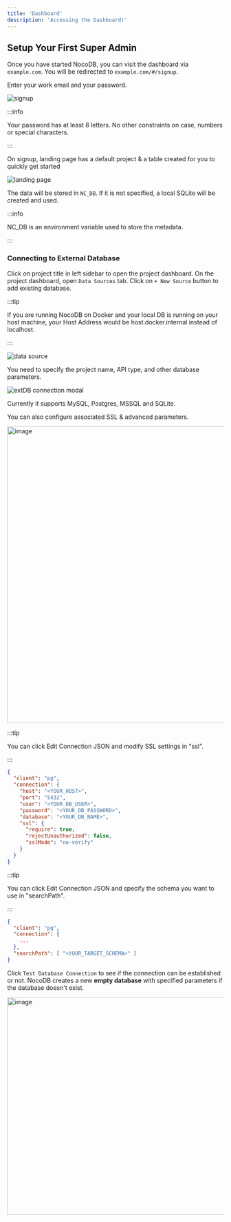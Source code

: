 ```yaml
---
title: 'Dashboard'
description: 'Accessing the Dashboard!'
---
```


## Setup Your First Super Admin

Once you have started NocoDB, you can visit the dashboard via `example.com`. You will be redirected to `example.com/#/signup`.

Enter your work email and your password.

![signup](https://github.com/nocodb/nocodb/assets/86527202/f424f935-fef2-4080-8b67-3f6f1bd95c65)

:::info

  Your password has at least 8 letters. No other constraints on case, numbers or special characters.

:::

On signup, landing page has a default project & a table created for you to quickly get started

![landing page](https://github.com/nocodb/nocodb/assets/86527202/cd09dbeb-f5e1-42e6-92bb-abd4b3ab48bf)

The data will be stored in `NC_DB`. If it is not specified, a local SQLite will be created and used.

:::info

NC_DB is an environment variable used to store the metadata.

:::


### Connecting to External Database

Click on project title in left sidebar to open the project dashboard. On the project dashboard, open `Data Sources` tab. Click on `+ New Source` button to add existing database. 

:::tip

If you are running NocoDB on Docker and your local DB is running on your host machine, your Host Address would be host.docker.internal instead of localhost.

:::


![data source](/img/content/data-source.png)


You need to specify the project name, API type, and other database parameters.
    
![extDB connection modal](/img/content/extDB-connection-modal.png)

  
Currently it supports MySQL, Postgres, MSSQL and SQLite.

You can also configure associated SSL & advanced parameters.

<img width="689" alt="image" src="https://user-images.githubusercontent.com/35857179/189047293-05176c44-e162-495a-a7cd-e02377c1f42c.png" />
  

:::tip

You can click Edit Connection JSON and modify SSL settings in "ssl".

:::

```json
{
  "client": "pg",
  "connection": {
    "host": "<YOUR_HOST>",
    "port": "5432",
    "user": "<YOUR_DB_USER>",
    "password": "<YOUR_DB_PASSWORD>",
    "database": "<YOUR_DB_NAME>",
    "ssl": {
      "require": true,
      "rejectUnauthorized": false,
      "sslMode": "no-verify"
    }
  }
}
```

:::tip

You can click Edit Connection JSON and specify the schema you want to use in "searchPath".

:::

```json
{
  "client": "pg",
  "connection": {
    ...
  },
  "searchPath": [ "<YOUR_TARGET_SCHEMA>" ]
}
```

Click `Test Database Connection` to see if the connection can be established or not. NocoDB creates a new **empty database** with specified parameters if the database doesn't exist.

<img width="505" alt="image" src="https://user-images.githubusercontent.com/35857179/194793513-feabf14f-1f62-4896-b06d-88548251511a.png" />
